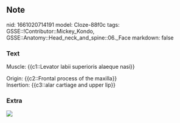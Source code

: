 ## Note
nid: 1661020714191
model: Cloze-88f0c
tags: GSSE::!Contributor::Mickey_Kondo, GSSE::Anatomy::Head_neck_and_spine::06._Face
markdown: false

### Text
Muscle: {{c1::Levator labii superioris alaeque nasi}}
<div>
  Origin: {{c2::Frontal process of the maxilla}}
</div>
<div>
  Insertion: {{c3::alar cartiage and upper lip}}
</div>

### Extra
<img src="10-1055-b-006-164732_c068_f002.jpg">
